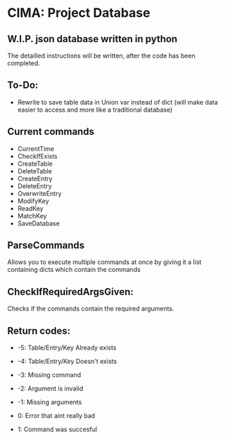 # CIMA: Project Database

## W.I.P. json database written in python

The detailled instructions will be written, after the code has been completed.

## To-Do:
+ Rewrite to save table data in Union var instead of dict (will make data easier to access and more like a traditional database)

## Current commands

+ CurrentTime
+ CheckIfExists
+ CreateTable
+ DeleteTable
+ CreateEntry
+ DeleteEntry
+ OverwriteEntry
+ ModifyKey
+ ReadKey
+ MatchKey
+ SaveDatabase

## ParseCommands

Allows you to execute multiple commands at once by giving it a list containing dicts which contain the commands

## CheckIfRequiredArgsGiven:
Checks if the commands contain the required arguments.

## Return codes:

+ -5: Table/Entry/Key Already exists

+ -4: Table/Entry/Key Doesn't exists

+ -3: Missing command

+ -2: Argument is invalid

+ -1: Missing arguments

+ 0: Error that aint really bad

+ 1: Command was succesful
